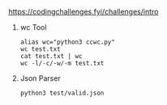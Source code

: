 https://codingchallenges.fyi/challenges/intro

1. wc Tool
   
   ```
   alias wc="python3 ccwc.py"
   wc test.txt
   cat test.txt | wc 
   wc -l/-c/-w/-m test.txt
   ```

2. Json Parser

    ```
    python3 test/valid.json
    ```